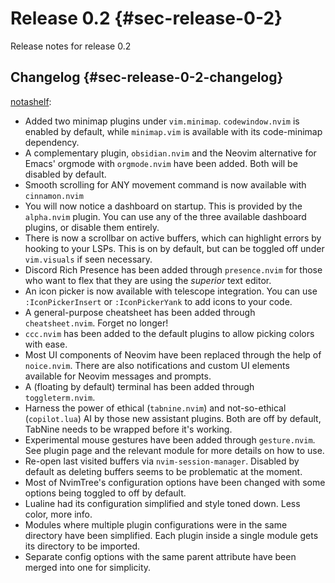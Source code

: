 # Release 0.2 {#sec-release-0-2}

Release notes for release 0.2

## Changelog {#sec-release-0-2-changelog}

[notashelf](https://github.com/notashelf):

- Added two minimap plugins under `vim.minimap`. `codewindow.nvim` is enabled by
  default, while `minimap.vim` is available with its code-minimap dependency.
- A complementary plugin, `obsidian.nvim` and the Neovim alternative for Emacs'
  orgmode with `orgmode.nvim` have been added. Both will be disabled by default.
- Smooth scrolling for ANY movement command is now available with
  `cinnamon.nvim`
- You will now notice a dashboard on startup. This is provided by the
  `alpha.nvim` plugin. You can use any of the three available dashboard plugins,
  or disable them entirely.
- There is now a scrollbar on active buffers, which can highlight errors by
  hooking to your LSPs. This is on by default, but can be toggled off under
  `vim.visuals` if seen necessary.
- Discord Rich Presence has been added through `presence.nvim` for those who
  want to flex that they are using the _superior_ text editor.
- An icon picker is now available with telescope integration. You can use
  `:IconPickerInsert` or `:IconPickerYank` to add icons to your code.
- A general-purpose cheatsheet has been added through `cheatsheet.nvim`. Forget
  no longer!
- `ccc.nvim` has been added to the default plugins to allow picking colors with
  ease.
- Most UI components of Neovim have been replaced through the help of
  `noice.nvim`. There are also notifications and custom UI elements available
  for Neovim messages and prompts.
- A (floating by default) terminal has been added through `toggleterm.nvim`.
- Harness the power of ethical (`tabnine.nvim`) and not-so-ethical
  (`copilot.lua`) AI by those new assistant plugins. Both are off by default,
  TabNine needs to be wrapped before it's working.
- Experimental mouse gestures have been added through `gesture.nvim`. See plugin
  page and the relevant module for more details on how to use.
- Re-open last visited buffers via `nvim-session-manager`. Disabled by default
  as deleting buffers seems to be problematic at the moment.
- Most of NvimTree's configuration options have been changed with some options
  being toggled to off by default.
- Lualine had its configuration simplified and style toned down. Less color,
  more info.
- Modules where multiple plugin configurations were in the same directory have
  been simplified. Each plugin inside a single module gets its directory to be
  imported.
- Separate config options with the same parent attribute have been merged into
  one for simplicity.
